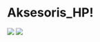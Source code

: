 # Aksesoris_HP!

<img src="https://github.com/Frizz08/Aksesoris_HP/assets/109976871/f2a6bb4a-d44f-458a-9b69-b9ff19560aae">





<img src="https://github.com/Frizz08/Aksesoris_HP/assets/109976871/3fc23d3d-c3bf-4514-b062-7ed0dc6095af">
